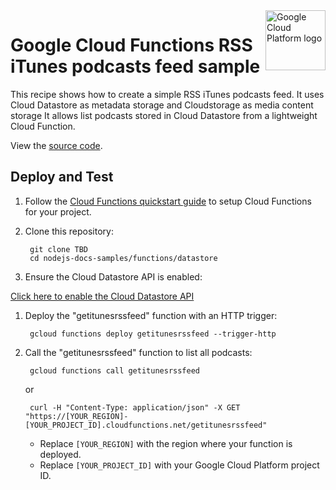 <img src="https://avatars2.githubusercontent.com/u/2810941?v=3&s=96" alt="Google Cloud Platform logo" title="Google Cloud Platform" align="right" height="96" width="96"/>

# Google Cloud Functions RSS iTunes podcasts feed sample

This recipe shows how to create a simple RSS iTunes podcasts feed.
It uses Cloud Datastore as metadata storage and Cloudstorage as media content storage
It allows list podcasts stored in Cloud Datastore from a lightweight Cloud Function.

View the [source code][code].

[code]: index.js

## Deploy and Test

1. Follow the [Cloud Functions quickstart guide][quickstart] to setup Cloud
Functions for your project.

1. Clone this repository:

        git clone TBD
        cd nodejs-docs-samples/functions/datastore

1. Ensure the Cloud Datastore API is enabled:

  [Click here to enable the Cloud Datastore API](https://console.cloud.google.com/flows/enableapi?apiid=datastore.googleapis.com&redirect=https://github.com/GoogleCloudPlatform/nodejs-docs-samples/tree/master/functions/datastore)

1. Deploy the "getitunesrssfeed" function with an HTTP trigger:

        gcloud functions deploy getitunesrssfeed --trigger-http


1. Call the "getitunesrssfeed" function to list all podcasts:

        gcloud functions call getitunesrssfeed

    or

        curl -H "Content-Type: application/json" -X GET "https://[YOUR_REGION]-[YOUR_PROJECT_ID].cloudfunctions.net/getitunesrssfeed"

    * Replace `[YOUR_REGION]` with the region where your function is deployed.
    * Replace `[YOUR_PROJECT_ID]` with your Google Cloud Platform project ID.


[quickstart]: https://cloud.google.com/functions/quickstart
